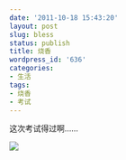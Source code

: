 ```yaml
---
date: '2011-10-18 15:43:20'
layout: post
slug: bless
status: publish
title: 烧香
wordpress_id: '636'
categories:
- 生活
tags:
- 烧香
- 考试
---
```


这次考试得过啊……

[![](https://i.imgur.com/pmh7R.gif)](https://i.imgur.com/pmh7R.gif)
